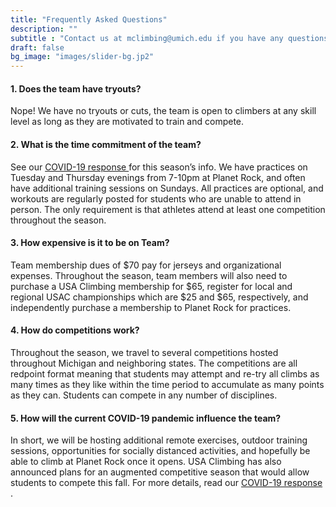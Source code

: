 ```yaml
---
title: "Frequently Asked Questions"
description: ""
subtitle : "Contact us at mclimbing@umich.edu if you have any questions not covered here."
draft: false
bg_image: "images/slider-bg.jp2"
---
```


#### 1. Does the team have tryouts?

Nope! We have no tryouts or cuts, the team is open to climbers at any skill level as long as they are motivated to train and compete.

#### 2. What is the time commitment of the team?

See our <a href = "/news/post-2-covid-response/"> COVID-19 response </a> for this season’s info. We have practices on Tuesday and Thursday evenings from 7-10pm at Planet Rock, and often have additional training sessions on Sundays. All practices are optional, and workouts are regularly posted for students who are unable to attend in person. The only requirement is that athletes attend at least one competition throughout the season.

#### 3. How expensive is it to be on Team?

Team membership dues of $70 pay for jerseys and organizational expenses. Throughout the season, team members will also need to purchase a USA Climbing membership for $65, register for  local and regional USAC championships which are $25 and $65, respectively, and independently purchase a membership to Planet Rock for practices.

#### 4. How do competitions work?

Throughout the season, we travel to several competitions hosted throughout Michigan and neighboring states. The competitions are all redpoint format meaning that students may attempt and re-try all climbs as many times as they like within the time period to accumulate as many points as they can. Students can compete in any number of disciplines.

#### 5. How will the current COVID-19 pandemic influence the team?

In short, we will be hosting additional remote exercises, outdoor training sessions, opportunities for socially distanced activities, and hopefully be able to climb at Planet Rock once it opens. USA Climbing has also announced plans for an augmented competitive season that would allow students to compete this fall. For more details, read our <a href = "/news/post-2-covid-response/"> COVID-19 response </a>.
